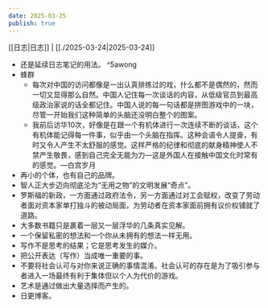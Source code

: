 ```yaml
---
date: 2025-03-25
publish: true
---
```

[[日志|日志]] | [[./2025-03-24|2025-03-24]]  
- 还是延续日志笔记的用法。 ^5awong  
- 蜂群  
	- 每次对中国的访问都像是一出认真排练过的戏，什么都不是偶然的，然而一切又显得那么自然。中国人记住每一次谈话的内容，从低级官员到最高级政治家说的话全都记住。中国人说的每一句话都是拼图游戏中的一块，尽管一开始我们这种简单的头脑还没明白整个的图案。  
	- 我前后访华10次，好像是在跟一个有机体进行一次连续不断的谈话，这个有机体能记得每一件事，似乎由一个头脑在指挥。这种会语令人提奋，有时又令人产生不太舒服的感觉。这样严格的纪律和彻底的献身精神使人不禁产生敬畏，感到自己完全无能为力—这是外国人在接触中国文化时常有的感觉。—白宫岁月  
- 再小的个体，也有自己的品牌。  
- 智人正大步迈向彻底沦为“无用之物”的文明发展“奇点”。  
- 罗斯福的新政，一方面通过政府法令，另一方面通过对工会赋权，改变了劳动者面对资本家单打独斗的被动局面，为劳动者在资本家面前拥有议价权铺就了道路。  
- 大多数书籍只是裹着一层又一层浮华的几条真实见解。  
- 一个保留私密的想法和一个你从未拥有的想法一样无用。  
- 写作不是思考的结果；它是思考发生的媒介。  
- 把公开表达（写作）当成唯一重要的事。  
- 不要将社会认可与对你来说正确的事情混淆。社会认可的存在是为了吸引参与者进入一场最终有利于集体但以个人为代价的游戏。  
- 艺术是通过做出大量选择而产生的。  
- 日更博客。